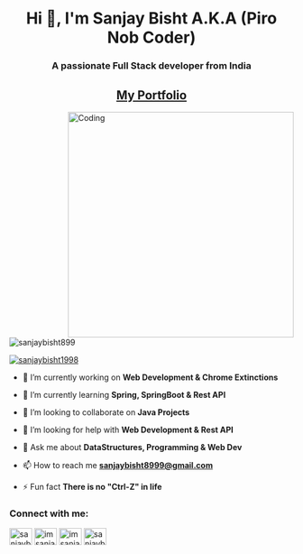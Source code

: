 

<h1 align="center">Hi 👋, I'm Sanjay Bisht A.K.A (Piro Nob Coder)</h1>
<h3 align="center">A passionate Full Stack developer from India</h3>
<h2 align="center"><a href="https://imsanjaybisht.web.app/">My Portfolio</a> </h2>
<img align="right" alt="Coding" width="400" src="https://c.tenor.com/a6S35wgiCOsAAAAC/deku-java.gif">

<p align="left"> <img src="https://komarev.com/ghpvc/?username=sanjaybisht899&label=Profile%20views&color=0e75b6&style=flat" alt="sanjaybisht899" /> </p>

<p align="left"> <a href="https://twitter.com/sanjaybisht1998" target="blank"><img src="https://img.shields.io/twitter/follow/sanjaybisht1998?logo=twitter&style=for-the-badge" alt="sanjaybisht1998" /></a> </p>

- 🔭 I’m currently working on **Web Development & Chrome Extinctions**

- 🌱 I’m currently learning **Spring, SpringBoot & Rest API**

- 👯 I’m looking to collaborate on **Java Projects**

- 🤝 I’m looking for help with **Web Development & Rest API**

- 💬 Ask me about **DataStructures, Programming & Web Dev**

- 📫 How to reach me **sanjaybisht8999@gmail.com**

- ⚡ Fun fact **There is no "Ctrl-Z" in life**

<h3 align="left">Connect with me:</h3>
<p align="left">
<a href="https://twitter.com/sanjaybisht1998" target="blank"><img align="center" src="https://raw.githubusercontent.com/rahuldkjain/github-profile-readme-generator/master/src/images/icons/Social/twitter.svg" alt="sanjaybisht1998" height="30" width="40" /></a>
<a href="https://linkedin.com/in/imsanjaybisht" target="blank"><img align="center" src="https://raw.githubusercontent.com/rahuldkjain/github-profile-readme-generator/master/src/images/icons/Social/linked-in-alt.svg" alt="imsanjaybisht" height="30" width="40" /></a>
<a href="https://www.leetcode.com/imsanjaybisht" target="blank"><img align="center" src="https://raw.githubusercontent.com/rahuldkjain/github-profile-readme-generator/master/src/images/icons/Social/leet-code.svg" alt="imsanjaybisht" height="30" width="40" /></a>
<a href="https://auth.geeksforgeeks.org/user/sanjaybisht899" target="blank"><img align="center" src="https://raw.githubusercontent.com/rahuldkjain/github-profile-readme-generator/master/src/images/icons/Social/geeks-for-geeks.svg" alt="sanjaybisht899" height="30" width="40" /></a>
</p>





